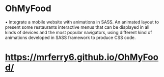 # OhMyFood

•	Integrate a mobile website with animations in SASS. An animated layout to present some restaurants interactive menus that can be displayed in all kinds of devices and the most popular navigators, using different kind of animations developed in SASS framework to produce CSS code.

# https://mrferry6.github.io/OhMyFood/

